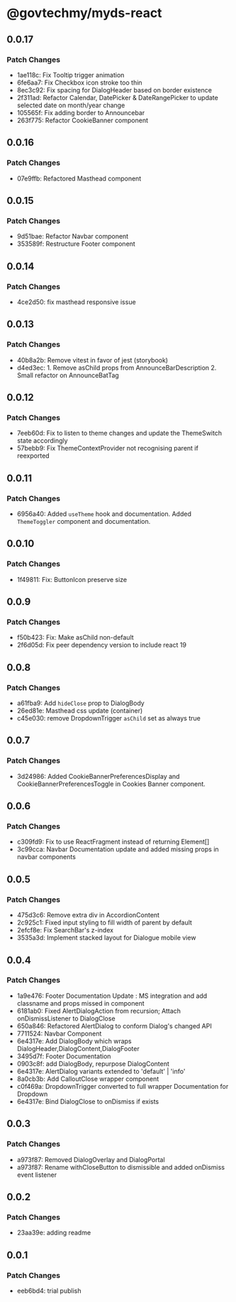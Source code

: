 # @govtechmy/myds-react

## 0.0.17

### Patch Changes

- 1ae118c: Fix Tooltip trigger animation
- 6fe6aa7: Fix Checkbox icon stroke too thin
- 8ec3c92: Fix spacing for DialogHeader based on border existence
- 2f311ad: Refactor Calendar, DatePicker & DateRangePicker to update selected date on month/year change
- 105565f: Fix adding border to Announcebar
- 263f775: Refactor CookieBanner component

## 0.0.16

### Patch Changes

- 07e9ffb: Refactored Masthead component

## 0.0.15

### Patch Changes

- 9d51bae: Refactor Navbar component
- 353589f: Restructure Footer component

## 0.0.14

### Patch Changes

- 4ce2d50: fix masthead responsive issue

## 0.0.13

### Patch Changes

- 40b8a2b: Remove vitest in favor of jest (storybook)
- d4ed3ec: 1. Remove asChild props from AnnounceBarDescription 2. Small refactor on AnnounceBatTag

## 0.0.12

### Patch Changes

- 7eeb60d: Fix to listen to theme changes and update the ThemeSwitch state accordingly
- 57bebb9: Fix ThemeContextProvider not recognising parent if reexported

## 0.0.11

### Patch Changes

- 6956a40: Added `useTheme` hook and documentation.
  Added `ThemeToggler` component and documentation.

## 0.0.10

### Patch Changes

- 1f49811: Fix: ButtonIcon preserve size

## 0.0.9

### Patch Changes

- f50b423: Fix: Make asChild non-default
- 2f6d05d: Fix peer dependency version to include react 19

## 0.0.8

### Patch Changes

- a61fba9: Add `hideClose` prop to DialogBody
- 26ed81e: Masthead css update (container)
- c45e030: remove DropdownTrigger `asChild` set as always true

## 0.0.7

### Patch Changes

- 3d24986: Added CookieBannerPreferencesDisplay and CookieBannerPreferencesToggle in Cookies Banner component.

## 0.0.6

### Patch Changes

- c309fd9: Fix to use ReactFragment instead of returning Element[]
- 3c99cca: Navbar Documentation update and added missing props in navbar components

## 0.0.5

### Patch Changes

- 475d3c6: Remove extra div in AccordionContent
- 2c925c1: Fixed input styling to fill width of parent by default
- 2efcf8e: Fix SearchBar's z-index
- 3535a3d: Implement stacked layout for Dialogue mobile view

## 0.0.4

### Patch Changes

- 1a9e476: Footer Documentation Update : MS integration and add classname and props missed in component
- 6181ab0: Fixed AlertDialogAction from recursion; Attach onDismissListener to DialogClose
- 650a846: Refactored AlertDialog to conform Dialog's changed API
- 7711524: Navbar Component
- 6e4317e: Add DialogBody which wraps DialogHeader,DialogContent,DialogFooter
- 3495d7f: Footer Documentation
- 0903c8f: add DialogBody, repurpose DialogContent
- 6e4317e: AlertDialog variants extended to 'default' | 'info'
- 8a0cb3b: Add CalloutClose wrapper component
- c0f469a: DropdownTrigger converted to full wrapper
  Documentation for Dropdown
- 6e4317e: Bind DialogClose to onDismiss if exists

## 0.0.3

### Patch Changes

- a973f87: Removed DialogOverlay and DialogPortal
- a973f87: Rename withCloseButton to dismissible and added onDismiss event listener

## 0.0.2

### Patch Changes

- 23aa39e: adding readme

## 0.0.1

### Patch Changes

- eeb6bd4: trial publish
